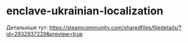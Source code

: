 # enclave-ukrainian-localization

Детальніше тут: https://steamcommunity.com/sharedfiles/filedetails/?id=2932937229&preview=true
